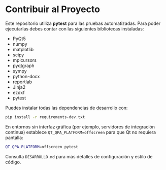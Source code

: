 # Contribuir al Proyecto

Este repositorio utiliza **pytest** para las pruebas automatizadas. Para poder ejecutarlas debes contar con las siguientes bibliotecas instaladas:

- PyQt5
- numpy
- matplotlib
- scipy
- mplcursors
- pyqtgraph
- sympy
- python-docx
- reportlab
- Jinja2
- ezdxf
- pytest

Puedes instalar todas las dependencias de desarrollo con:

```bash
pip install -r requirements-dev.txt
```

En entornos sin interfaz gráfica (por ejemplo, servidores de integración continua) establece `QT_QPA_PLATFORM=offscreen` para que Qt no requiera pantalla:

```bash
QT_QPA_PLATFORM=offscreen pytest
```

Consulta `DESARROLLO.md` para más detalles de configuración y estilo de código.
